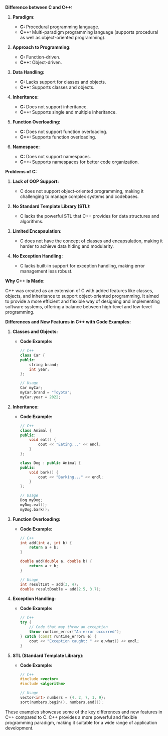 **Difference between C and C++:**

1. **Paradigm:**
   - **C:** Procedural programming language.
   - **C++:** Multi-paradigm programming language (supports procedural as well as object-oriented programming).

2. **Approach to Programming:**
   - **C:** Function-driven.
   - **C++:** Object-driven.

3. **Data Handling:**
   - **C:** Lacks support for classes and objects.
   - **C++:** Supports classes and objects.

4. **Inheritance:**
   - **C:** Does not support inheritance.
   - **C++:** Supports single and multiple inheritance.

5. **Function Overloading:**
   - **C:** Does not support function overloading.
   - **C++:** Supports function overloading.

6. **Namespace:**
   - **C:** Does not support namespaces.
   - **C++:** Supports namespaces for better code organization.

**Problems of C:**

1. **Lack of OOP Support:**
   - C does not support object-oriented programming, making it challenging to manage complex systems and codebases.

2. **No Standard Template Library (STL):**
   - C lacks the powerful STL that C++ provides for data structures and algorithms.

3. **Limited Encapsulation:**
   - C does not have the concept of classes and encapsulation, making it harder to achieve data hiding and modularity.

4. **No Exception Handling:**
   - C lacks built-in support for exception handling, making error management less robust.

**Why C++ is Made:**

C++ was created as an extension of C with added features like classes, objects, and inheritance to support object-oriented programming. It aimed to provide a more efficient and flexible way of designing and implementing software systems, offering a balance between high-level and low-level programming.

**Differences and New Features in C++ with Code Examples:**

1. **Classes and Objects:**
   - **Code Example:**
     ```cpp
     // C++
     class Car {
     public:
         string brand;
         int year;
     };

     // Usage
     Car myCar;
     myCar.brand = "Toyota";
     myCar.year = 2022;
     ```

2. **Inheritance:**
   - **Code Example:**
     ```cpp
     // C++
     class Animal {
     public:
         void eat() {
             cout << "Eating..." << endl;
         }
     };

     class Dog : public Animal {
     public:
         void bark() {
             cout << "Barking..." << endl;
         }
     };

     // Usage
     Dog myDog;
     myDog.eat();
     myDog.bark();
     ```

3. **Function Overloading:**
   - **Code Example:**
     ```cpp
     // C++
     int add(int a, int b) {
         return a + b;
     }

     double add(double a, double b) {
         return a + b;
     }

     // Usage
     int resultInt = add(3, 4);
     double resultDouble = add(2.5, 3.7);
     ```

4. **Exception Handling:**
   - **Code Example:**
     ```cpp
     // C++
     try {
         // Code that may throw an exception
         throw runtime_error("An error occurred");
     } catch (const runtime_error& e) {
         cout << "Exception caught: " << e.what() << endl;
     }
     ```

5. **STL (Standard Template Library):**
   - **Code Example:**
     ```cpp
     // C++
     #include <vector>
     #include <algorithm>

     // Usage
     vector<int> numbers = {4, 2, 7, 1, 9};
     sort(numbers.begin(), numbers.end());
     ```

These examples showcase some of the key differences and new features in C++ compared to C. C++ provides a more powerful and flexible programming paradigm, making it suitable for a wide range of application development.